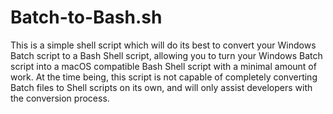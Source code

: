 # Batch-to-Bash.sh
This is a simple shell script which will do its best to convert your Windows Batch script to a Bash Shell script, allowing you to turn your Windows Batch script into a macOS compatible Bash Shell script with a minimal amount of work. At the time being, this script is not capable of completely converting Batch files to Shell scripts on its own, and will only assist developers with the conversion process.
